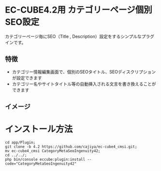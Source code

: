 # EC-CUBE4.2用 カテゴリーページ個別SEO設定

カテゴリーページ毎にSEO（Title , Description）設定をするシンプルなプラグインです。

## 特徴

- カテゴリー情報編集画面で、個別のSEOタイトル、SEOディスクリプションが設定できます
- カテゴリー名やサイトタイトル等の自動挿入される文言を書き換えることができます

## イメージ

# インストール方法

```
cd app/Plugin;
git clone -b 4.2 https://github.com/cajiya/ec-cube4_cmsi.git;
mv ec-cube4_cmsi CategoryMetaSeoIngenuity42;
cd ../../;
php bin/console eccube:plugin:install --code="CategoryMetaSeoIngenuity42"
```


